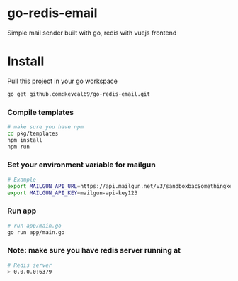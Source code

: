 # go-redis-email
Simple mail sender built with go, redis with vuejs frontend

# Install
Pull this project in your go workspace
```Bash
go get github.com:kevcal69/go-redis-email.git
```


### Compile templates
```Bash
# make sure you have npm
cd pkg/templates
npm install
npm run
```
### Set your environment variable for mailgun 
```Bash
# Example
export MAILGUN_API_URL=https://api.mailgun.net/v3/sandboxbacSomethingkeys.mailgun.org/messages
export MAILGUN_API_KEY=mailgun-api-key123
```
### Run app 
```Bash
# run app/main.go
go run app/main.go
```

### Note: make sure you have redis server running at 
```Bash
# Redis server 
> 0.0.0.0:6379
```
